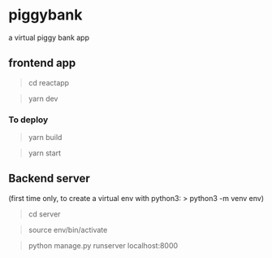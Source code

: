 # piggybank
a virtual piggy bank app

## frontend app
> cd reactapp

> yarn dev

### To deploy
> yarn build

> yarn start

## Backend server
(first time only, to create a virtual env with python3: > python3 -m venv env)
> cd server

> source env/bin/activate

> python manage.py runserver localhost:8000


